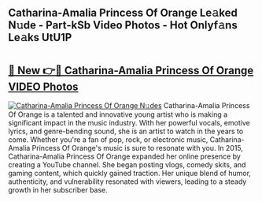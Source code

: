 ## Catharina-Amalia Princess Of Orange Le𝚊ked N𝚞de - Part-kSb Video Photos - Hot Onlyf𝚊ns Le𝚊ks UtU1P

# <h2><a href="http://ab93899.deff.icu/?id=Catharina-Amalia+Princess+Of+Orange">🔗 New 👉🔴 Catharina-Amalia Princess Of Orange VIDEO Photos</a></h2>

[![Catharina-Amalia Princess Of Orange N𝚞des](https://i.imgur.com/rIISA9y.gif)](http://ab93899.deff.icu/?id=Catharina-Amalia+Princess+Of+Orange)
Catharina-Amalia Princess Of Orange is a talented and innovative young artist who is making a significant impact in the music industry. With her powerful vocals, emotive lyrics, and genre-bending sound, she is an artist to watch in the years to come. Whether you're a fan of pop, rock, or electronic music, Catharina-Amalia Princess Of Orange's music is sure to resonate with you. In 2015, Catharina-Amalia Princess Of Orange expanded her online presence by creating a YouTube channel. She began posting vlogs, comedy skits, and gaming content, which quickly gained traction. Her unique blend of humor, authenticity, and vulnerability resonated with viewers, leading to a steady growth in her subscriber base.
